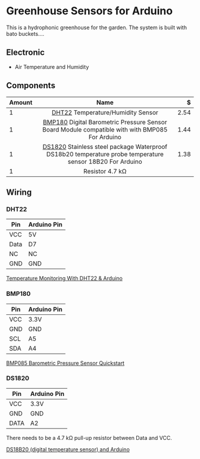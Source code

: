 # Greenhouse Sensors for Arduino

This is a hydrophonic greenhouse for the garden. The system is built with bato buckets....


## Electronic

* Air Temperature and Humidity


## Components 

| Amount        | Name           | $  |
| ------------- |:-------------:| -----:|
| 1 | [DHT22](https://www.sparkfun.com/datasheets/Sensors/Temperature/DHT22.pdf) Temperature/Humidity Sensor| 2.54 |
| 1 | [BMP180](https://www.bosch-sensortec.com/bst/products/all_products/bmp180) Digital Barometric Pressure Sensor Board Module compatible with with BMP085 For Arduino| 1.44 |
|1 | [DS1820](https://datasheets.maximintegrated.com/en/ds/DS18S20.pdf) Stainless steel package Waterproof DS18b20 temperature probe temperature sensor 18B20 For Arduino| 1.38 |
|1 | Resistor 4.7 kΩ | |

## Wiring

### DHT22

| Pin| 	Arduino Pin|
|----|-------------|
|VCC| 	5V|
|Data| 	D7|
|NC| 	NC|
|GND| 	GND|

[Temperature Monitoring With DHT22 & Arduino](https://create.arduino.cc/projecthub/attari/temperature-monitoring-with-dht22-arduino-15b013)

### BMP180

| Pin| 	Arduino Pin|
|----|-------------|
|VCC| 	3.3V|
|GND| 	GND|
|SCL| 	A5|
|SDA| 	A4|

[BMP085 Barometric Pressure Sensor Quickstart](https://www.sparkfun.com/tutorials/253)

### DS1820

| Pin| 	Arduino Pin|
|----|-------------|
|VCC| 	3.3V|
|GND| 	GND|
|DATA| 	A2|

There needs to be a 4.7 kΩ pull-up resistor between Data and VCC.

[DS18B20 (digital temperature sensor) and Arduino](https://create.arduino.cc/projecthub/TheGadgetBoy/ds18b20-digital-temperature-sensor-and-arduino-9cc806)
